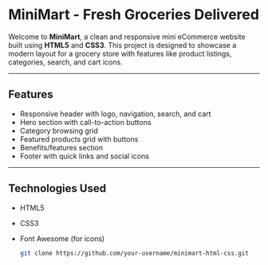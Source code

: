 # MiniMart - Fresh Groceries Delivered

Welcome to **MiniMart**, a clean and responsive mini eCommerce website built using **HTML5** and **CSS3**. This project is designed to showcase a modern layout for a grocery store with features like product listings, categories, search, and cart icons.

---

## Features

- Responsive header with logo, navigation, search, and cart
- Hero section with call-to-action buttons
- Category browsing grid
- Featured products grid with buttons
- Benefits/features section
- Footer with quick links and social icons

---

## Technologies Used

- HTML5
- CSS3
- Font Awesome (for icons)



   ```bash
   git clone https://github.com/your-username/minimart-html-css.git
